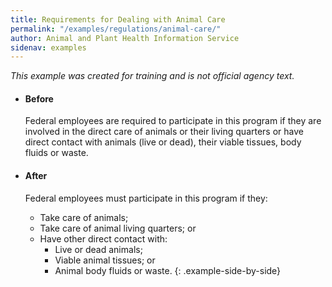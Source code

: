 ```yaml
---
title: Requirements for Dealing with Animal Care
permalink: "/examples/regulations/animal-care/"
author: Animal and Plant Health Information Service
sidenav: examples
---
```


_This example was created for training and is not official agency text._

* #### Before

  Federal employees are required to participate in this program if they are involved in the direct care of animals or their living quarters or have direct contact with animals (live or dead), their viable tissues, body fluids or waste.

* #### After

  Federal employees must participate in this program if they:

  - Take care of animals;
  - Take care of animal living quarters; or
  - Have other direct contact with:
    - Live or dead animals;
    - Viable animal tissues; or
    - Animal body fluids or waste.
{: .example-side-by-side}
